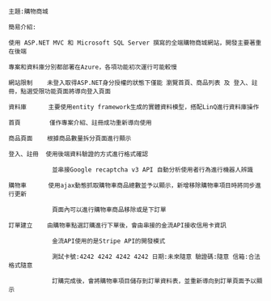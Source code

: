     主題:購物商城

    簡易介紹:

    使用 ASP.NET MVC 和 Microsoft SQL Server 撰寫的全端購物商城網站，開發主要著重在後端
    
    專案和資料庫分別都部署在Azure，各項功能初次運行可能較慢

    網站限制    未登入取得ASP.NET身分授權的狀態下僅能 瀏覽首頁、商品列表 及 登入、註冊，點選受限功能頁面將導向登入頁面

    資料庫      主要使用entity framework生成的實體資料模型，搭配LinQ進行資料庫操作

    首頁        僅作專案介紹、註冊成功重新導向使用

    商品頁面    根據商品數量拆分頁面進行顯示

    登入、註冊  使用後端資料驗證的方式進行格式確認

                並串接Google recaptcha v3 API 自動分析使用者行為進行機器人辨識

    購物車      使用ajax動態抓取購物車商品總數並予以顯示，新增移除購物車項目時將同步進行更新

                頁面內可以進行購物車商品移除或是下訂單

    訂單建立    由購物車點選訂購進行下單後，會由串接的金流API接收信用卡資訊

                金流API使用的是Stripe API的開發模式

                測試卡號:4242 4242 4242 4242 日期:未來隨意 驗證碼:隨意 信箱:合法格式隨意

                訂購完成後，會將購物車項目儲存到訂單資料表，並重新導向到訂單頁面予以顯示

